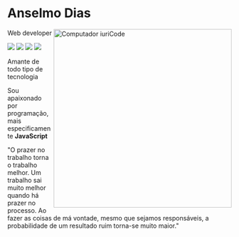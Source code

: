 <h1>Anselmo Dias</h1>
<img src="https://github.com/user-attachments/assets/746c8380-2c7f-4932-92bd-ebb27ee4a27f" min-width="400px" max-width="400px" width="400px" align="right" alt="Computador iuriCode">

Web developer

<p align="left">
  <a href="mailto:anselmodias1617@gmail.com" alt="Gmail">
  <img src="https://img.shields.io/badge/-Gmail-341054?style=flat-square&labelColor=341054&logo=gmail&logoColor=white&link=LINK-DO-SEU-EMAIL" /></a>

  <a href="https://www.linkedin.com/in/anselmo-dias-73a990231" alt="Linkedin">
  <img src="https://img.shields.io/badge/-Linkedin-341054?style=flat-square&logo=Linkedin&logoColor=white&link=LINK-DO-SEU-LINKEDIN" /></a>

  <a href="https://api.whatsapp.com/send?phone=5579981057602&" alt="WhatsApp">
  <img src="https://img.shields.io/badge/-WhatsApp-341054?style=flat-square&labelColor=341054&logo=whatsapp&logoColor=white&link=API-DO-SEU-WHATSAPP"/></a>

  <a href="https://www.instagram.com/_anselmo.dev/" alt="Instagram">
  <img src="https://img.shields.io/badge/-Instagram-341054?style=flat-square&labelColor=341054&logo=instagram&logoColor=white&link=LINK-DO-SEU-INSTAGRAM"/></a>
</p>  

<p> Amante de todo tipo de tecnologia </p>
<p>Sou apaixonado por programação, mais especificamente <strong>JavaScript</strong></p>

<p align="left"> "O prazer no trabalho torna o trabalho melhor. Um trabalho sai muito melhor quando há prazer no processo. Ao fazer as coisas de má vontade, mesmo que sejamos responsáveis, a probabilidade de um resultado ruim torna-se muito maior."</p>
